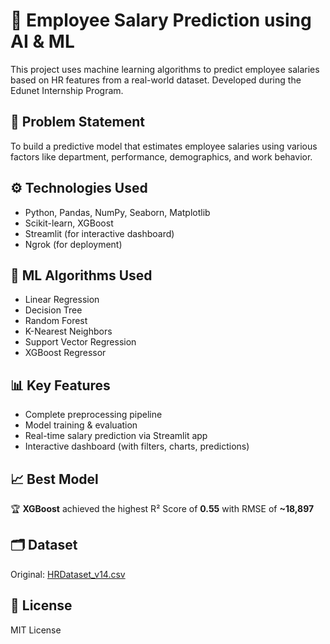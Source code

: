 # 💼 Employee Salary Prediction using AI & ML

This project uses machine learning algorithms to predict employee salaries based on HR features from a real-world dataset. Developed during the Edunet Internship Program.

## 📌 Problem Statement
To build a predictive model that estimates employee salaries using various factors like department, performance, demographics, and work behavior.

## ⚙️ Technologies Used
- Python, Pandas, NumPy, Seaborn, Matplotlib
- Scikit-learn, XGBoost
- Streamlit (for interactive dashboard)
- Ngrok (for deployment)

## 🧠 ML Algorithms Used
- Linear Regression
- Decision Tree
- Random Forest
- K-Nearest Neighbors
- Support Vector Regression
- XGBoost Regressor

## 📊 Key Features
- Complete preprocessing pipeline
- Model training & evaluation
- Real-time salary prediction via Streamlit app
- Interactive dashboard (with filters, charts, predictions)

## 📈 Best Model
🏆 **XGBoost** achieved the highest R² Score of **0.55** with RMSE of **~18,897**

## 🗂️ Dataset
Original: [HRDataset_v14.csv](https://www.kaggle.com/datasets/rhuebner/human-resources-data-set)

## 📎 License
MIT License
